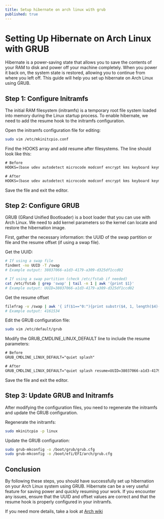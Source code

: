```yaml
---
title: Setup hibernate on arch linux with grub
published: true
---
```



# Setting Up Hibernate on Arch Linux with GRUB


Hibernate is a power-saving state that allows you to save the contents of your RAM to disk and power off your machine completely. When you power it back on, the system state is restored, allowing you to continue from where you left off. This guide will help you set up hibernate on Arch Linux using GRUB.


## Step 1: Configure Initramfs


The initial RAM filesystem (initramfs) is a temporary root file system loaded into memory during the Linux startup process. To enable hibernate, we need to add the resume hook to the initramfs configuration.

Open the initramfs configuration file for editing:

```bash
sudo vim /etc/mkinitcpio.conf
```

Find the HOOKS array and add resume after filesystems. The line should look like this:

```txt
# Before
HOOKS=(base udev autodetect microcode modconf encrypt kms keyboard keymap consolefont block filesystems fsck)

# After
HOOKS=(base udev autodetect microcode modconf encrypt kms keyboard keymap consolefont block filesystems resume fsck)
```

Save the file and exit the editor.


## Step 2: Configure GRUB


GRUB (GRand Unified Bootloader) is a boot loader that you can use with Arch Linux. We need to add kernel parameters so the kernel can locate and restore the hibernation image.

First, gather the necessary information: the UUID of the swap partition or file and the resume offset (if using a swap file).

Get the UUID:

```bash
# If using a swap file
findmnt -no UUID -T /swap
# Example output: 38037066-a1d3-4179-a309-d325df1ccd02

# If using a swap partition (check /etc/fstab if needed)
cat /etc/fstab | grep 'swap' | tail -n 1 | awk '{print $1}'
# Example output: UUID=38037066-a1d3-4179-a309-d325df1ccd02
```

Get the resume offset

```bash
filefrag -v /swap | awk '{ if($1=="0:"){print substr($4, 1, length($4)-2)} }'
# Example output: 4161534
```

Edit the GRUB configuration file:

```bash
sudo vim /etc/default/grub
```

Modify the GRUB_CMDLINE_LINUX_DEFAULT line to include the resume parameters:

```txt
# Before
GRUB_CMDLINE_LINUX_DEFAULT="quiet splash"

# After
GRUB_CMDLINE_LINUX_DEFAULT="quiet splash resume=UUID=38037066-a1d3-4179-a309-d325df1ccd02 resume_offset=4161534"
```

Save the file and exit the editor.


## Step 3: Update GRUB and Initramfs


After modifying the configuration files, you need to regenerate the initramfs and update the GRUB configuration.

Regenerate the initramfs:

```bash
sudo mkinitcpio -p linux
```

Update the GRUB configuration:

```bash
sudo grub-mkconfig -o /boot/grub/grub.cfg
sudo grub-mkconfig -o /boot/efi/EFI/arch/grub.cfg
```


## Conclusion


By following these steps, you should have successfully set up hibernation on your Arch Linux system using GRUB. Hibernate can be a very useful feature for saving power and quickly resuming your work. If you encounter any issues, ensure that the UUID and offset values are correct and that the resume hook is properly configured in your initramfs.

If you need more details, take a look at [Arch wiki](https://wiki.archlinux.org/title/Hibernate#Hibernation)

